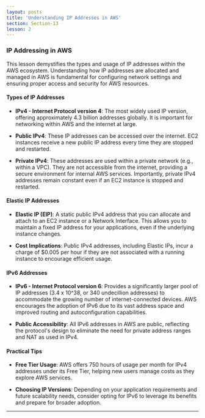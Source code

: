 ```yaml
---
layout: posts
title: 'Understanding IP Addresses in AWS'
section: Section-13
lesson: 2
---
```


### IP Addressing in AWS

This lesson demystifies the types and usage of IP addresses within the AWS ecosystem. Understanding how IP addresses are allocated and managed in AWS is fundamental for configuring network settings and ensuring proper access and security for AWS resources.

<!-- pagebreak -->

#### Types of IP Addresses

- **IPv4 - Internet Protocol version 4**: The most widely used IP version, offering approximately 4.3 billion addresses globally. It is important for networking within AWS and the internet at large.

- **Public IPv4**: These IP addresses can be accessed over the internet. EC2 instances receive a new public IP address every time they are stopped and restarted.
- **Private IPv4**: These addresses are used within a private network (e.g., within a VPC). They are not accessible from the internet, providing a secure environment for internal AWS services. Importantly, private IPv4 addresses remain constant even if an EC2 instance is stopped and restarted.

<!-- pagebreak -->

#### Elastic IP Addresses

- **Elastic IP (EIP)**: A static public IPv4 address that you can allocate and attach to an EC2 instance or a Network Interface. This allows you to maintain a fixed IP address for your applications, even if the underlying instance changes.

- **Cost Implications**: Public IPv4 addresses, including Elastic IPs, incur a charge of $0.005 per hour if they are not associated with a running instance to encourage efficient usage.

<!-- pagebreak -->

#### IPv6 Addresses

- **IPv6 - Internet Protocol version 6**: Provides a significantly larger pool of IP addresses (3.4 x 10^38, or 340 undecillion addresses) to accommodate the growing number of internet-connected devices. AWS encourages the adoption of IPv6 due to its vast address space and improved routing and autoconfiguration capabilities.

- **Public Accessibility**: All IPv6 addresses in AWS are public, reflecting the protocol's design to eliminate the need for private address ranges and NAT as used in IPv4.

<!-- pagebreak -->

#### Practical Tips

- **Free Tier Usage**: AWS offers 750 hours of usage per month for IPv4 addresses under its Free Tier, helping new users manage costs as they explore AWS services.

- **Choosing IP Versions**: Depending on your application requirements and future scalability needs, consider opting for IPv6 to leverage its benefits and prepare for broader adoption.

---
